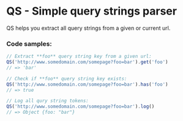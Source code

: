 # QS - Simple query strings parser
QS helps you extract all query strings from a given or current url.

### Code samples:
```javascript
// Extract **foo** query string key from a given url:
QS('http://www.somedomain.com/somepage?foo=bar').get('foo')
// => 'bar'

// Check if **foo** query string key exists:
QS('http://www.somedomain.com/somepage?foo=bar').has('foo')
// => true

// Log all qury string tokens:
QS('http://www.somedomain.com/somepage?foo=bar').log()
// => Object {foo: "bar"}
```